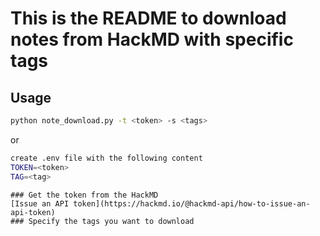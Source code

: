 # This is the README to download notes from HackMD with specific tags
## Usage
```bash
python note_download.py -t <token> -s <tags>
```
or 
```bash
create .env file with the following content
TOKEN=<token>
TAG=<tag>
```
```
### Get the token from the HackMD
[Issue an API token](https://hackmd.io/@hackmd-api/how-to-issue-an-api-token)
### Specify the tags you want to download

